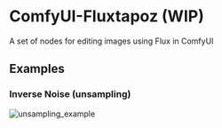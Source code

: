 # ComfyUI-Fluxtapoz (WIP)

A set of nodes for editing images using Flux in ComfyUI

## Examples

### Inverse Noise (unsampling)

![unsampling_example](https://github.com/user-attachments/assets/9c604a31-5cc9-49c2-9a08-98e7872591c2)
